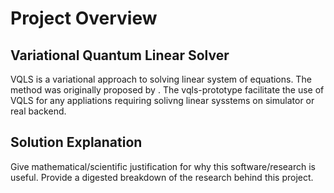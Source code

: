# Project Overview

## Variational Quantum Linear Solver

VQLS is a variational approach to solving linear system of equations. The method was originally proposed by <xxx>. The vqls-prototype facilitate the use of VQLS for any appliations requiring solivng linear sysstems on simulator or real backend. 

## Solution Explanation

Give mathematical/scientific justification for why this software/research is useful. Provide a digested breakdown of the research behind this project.


